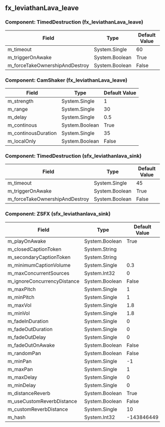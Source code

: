 ## fx_leviathanLava_leave

### Component: TimedDestruction (fx_leviathanLava_leave)

|Field|Type|Default Value|
|-----|----|-------------|
|m_timeout|System.Single|60|
|m_triggerOnAwake|System.Boolean|True|
|m_forceTakeOwnershipAndDestroy|System.Boolean|False|

### Component: CamShaker (fx_leviathanLava_leave)

|Field|Type|Default Value|
|-----|----|-------------|
|m_strength|System.Single|1|
|m_range|System.Single|30|
|m_delay|System.Single|0.5|
|m_continous|System.Boolean|True|
|m_continousDuration|System.Single|35|
|m_localOnly|System.Boolean|False|

### Component: TimedDestruction (sfx_leviathanlava_sink)

|Field|Type|Default Value|
|-----|----|-------------|
|m_timeout|System.Single|45|
|m_triggerOnAwake|System.Boolean|True|
|m_forceTakeOwnershipAndDestroy|System.Boolean|False|

### Component: ZSFX (sfx_leviathanlava_sink)

|Field|Type|Default Value|
|-----|----|-------------|
|m_playOnAwake|System.Boolean|True|
|m_closedCaptionToken|System.String||
|m_secondaryCaptionToken|System.String||
|m_minimumCaptionVolume|System.Single|0.3|
|m_maxConcurrentSources|System.Int32|0|
|m_ignoreConcurrencyDistance|System.Boolean|False|
|m_maxPitch|System.Single|1|
|m_minPitch|System.Single|1|
|m_maxVol|System.Single|1.8|
|m_minVol|System.Single|1.8|
|m_fadeInDuration|System.Single|0|
|m_fadeOutDuration|System.Single|0|
|m_fadeOutDelay|System.Single|0|
|m_fadeOutOnAwake|System.Boolean|False|
|m_randomPan|System.Boolean|False|
|m_minPan|System.Single|-1|
|m_maxPan|System.Single|1|
|m_maxDelay|System.Single|0|
|m_minDelay|System.Single|0|
|m_distanceReverb|System.Boolean|True|
|m_useCustomReverbDistance|System.Boolean|False|
|m_customReverbDistance|System.Single|10|
|m_hash|System.Int32|-143846449|

